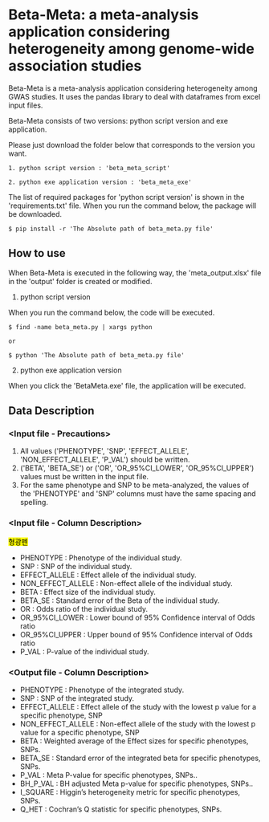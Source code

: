 # Beta-Meta: a meta-analysis application considering heterogeneity among genome-wide association studies

Beta-Meta is a meta-analysis application considering heterogeneity among GWAS studies. It uses the pandas library to deal with dataframes from excel input files.

Beta-Meta consists of two versions: python script version and exe application.

Please just download the folder below that corresponds to the version you want.
	
	1. python script version : 'beta_meta_script'
	
	2. python exe application version : 'beta_meta_exe'

The list of required packages for 'python script version' is shown in the 'requirements.txt' file. When you run the command below, the package will be downloaded.

	$ pip install -r 'The Absolute path of beta_meta.py file'

## How to use

When Beta-Meta is executed in the following way, the 'meta_output.xlsx' file in the 'output' folder is created or modified.

1. python script version

When you run the command below, the code will be executed.

	$ find -name beta_meta.py | xargs python

	or

	$ python 'The Absolute path of beta_meta.py file'

2. python exe application version

When you click the 'BetaMeta.exe' file, the application will be executed. 


## Data Description

### <Input file - Precautions>
1. All values ('PHENOTYPE', 'SNP', 'EFFECT_ALLELE', 'NON_EFFECT_ALLELE', 'P_VAL') should be written.
2. ('BETA', 'BETA_SE') or ('OR', 'OR_95%CI_LOWER', 'OR_95%CI_UPPER') values must be written in the input file.
3. For the same phenotype and SNP to be meta-analyzed, the values of the 'PHENOTYPE' and 'SNP' columns must have the same spacing and spelling.


### <Input file - Column Description>
	
<mark>형광펜</mark>
	
* PHENOTYPE : Phenotype of the individual study.	
* SNP : SNP of the individual study.
* EFFECT_ALLELE : Effect allele of the individual study.	
* NON_EFFECT_ALLELE : Non-effect allele of the individual study.	
* BETA : Effect size of the individual study.	
* BETA_SE : Standard error of the Beta of the individual study.	
* OR : Odds ratio of the individual study.	
* OR_95%CI_LOWER : Lower bound of 95% Confidence interval of Odds ratio	
* OR_95%CI_UPPER : Upper bound of 95% Confidence interval of Odds ratio  	
* P_VAL : P-value of the individual study.

### <Output file - Column Description>
* PHENOTYPE : Phenotype of the integrated study.
* SNP : SNP of the integrated study.
* EFFECT_ALLELE : Effect allele of the study with the lowest p value for a specific phenotype, SNP
* NON_EFFECT_ALLELE : Non-effect allele of the study with the lowest p value for a specific phenotype, SNP
* BETA : Weighted average of the Effect sizes for specific phenotypes, SNPs.
* BETA_SE : Standard error of the integrated beta for specific phenotypes, SNPs.
* P_VAL : Meta P-value for specific phenotypes, SNPs..
* BH_P_VAL : BH adjusted Meta p-value for specific phenotypes, SNPs..
* I_SQUARE : Higgin’s heterogeneity metric for specific phenotypes, SNPs.
* Q_HET : Cochran’s Q statistic for specific phenotypes, SNPs.

